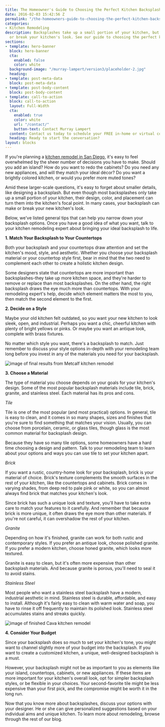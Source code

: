 ```yaml
---
title: The Homeowner's Guide to Choosing the Perfect Kitchen Backsplash
date: 2016-02-03 15:42:56 Z
permalink: "/the-homeowners-guide-to-choosing-the-perfect-kitchen-backsplash/"
categories:
- Kitchen Remodeling
description: Backsplashes take up a small portion of your kitchen, but they can make
  or break your kitchen's look. See our guide to choosing the perfect kitchen backsplash.
sections:
- template: hero-banner
  block: hero-banner
  cta:
    enabled: false
    color: white
  background-image: "/murray-lampert/version3/placeholder-2.jpg"
  heading: 
- template: post-meta-data
  block: post-meta-data
- template: post-body-content
  block: post-body-content
- template: call-to-action
  block: call-to-action
  layout: Full-Width
  cta:
    enabled: true
    color: white
    url: "/contact/"
    button-text: Contact Murray Lampert
  content: Contact us today to schedule your FREE in-home or virtual consultation.
  heading: Ready to start the conversation?
layout: blocks
---
```


If you're planning a [kitchen remodel in San Diego](/san-diego-kitchen-remodeling-services), it's easy to feel overwhelmed by the sheer number of decisions you
have to make. Should you add an island? How do you want to redo the cabinets? Do you need any new appliances,
and will they match your ideal décor? Do you want a brightly colored kitchen, or would you prefer more muted
tones?

Amid these larger-scale questions, it's easy to forget about smaller details, like designing a backsplash.
But even though most backsplashes only take up a small portion of your kitchen, their design, color, and
placement can turn them into the kitchen's focal point. In many cases, your backsplash can make or break your
new kitchen's look.

Below, we've listed general tips that can help you narrow down your backsplash options. Once you have a
good idea of what you want, talk to your kitchen remodeling expert about bringing your ideal backsplash to
life.

<strong>1. Match Your Backsplash to Your Countertops
</strong>

Both your backsplash and your countertops draw attention and set the kitchen's mood, style, and aesthetic.
Whether you choose your backsplash material or your countertop style first, bear in mind that the two need to
complement each other to create a holistic kitchen design.

Some designers state that countertops are more important than backsplashes-they take up more kitchen
space, and they're harder to remove or replace than most backsplashes. On the other hand, the right
backsplash draws the eye much more than countertops. With your remodeling expert's help, decide which element
matters the most to you, then match the second element to the first.

<strong>2. Decide on a Style</strong>

Maybe your old kitchen felt outdated, so you want your new kitchen to look sleek, open, and industrial.
Perhaps you want a chic, cheerful kitchen with plenty of bright yellows or pinks. Or maybe you want an
antique look, complete with brass fixtures.

No matter which style you want, there's a backsplash to match. Just remember to discuss your style options
in-depth with your remodeling team long before you invest in any of the materials you need for your
backsplash.

![image of final results from Metcalf kitchen remodel](/uploads/metcalf-kitchen-after.jpg "Metcalf Full Kitchen Remodel: After")

<strong>3. Choose a Material</strong>

The type of material you choose depends on your goals for your kitchen's design. Some of the most popular
backsplash materials include tile, brick, granite, and stainless steel. Each material has its pros and cons.

<em>Tile</em>

Tile is one of the most popular (and most practical) options. In general, tile is easy to clean, and it
comes in so many shapes, sizes and finishes that you're sure to find something that matches your vision.
Usually, you can choose from porcelain, ceramic, or glass tiles, though glass is the most common material for
backsplash design.

Because they have so many tile options, some homeowners have a hard time choosing a design and pattern.
Talk to your remodeling team to learn about your options and ways you can use tile to set your kitchen apart.

<em>Brick</em>

If you want a rustic, country-home look for your backsplash, brick is your material of choice. Brick's
texture complements the smooth surfaces in the rest of your kitchen, like the countertops and cabinets. Brick
comes in varying shades, from deep red to pale pink or white, so you can almost always find brick that
matches your kitchen's look.

Since brick has such a unique look and texture, you'll have to take extra care to match your features to
it carefully. And remember that because brick is more unique, it often draws the eye more than other
materials. If you're not careful, it can overshadow the rest of your kitchen.

<em>Granite</em>

Depending on how it's finished, granite can work for both rustic and contemporary styles. If you prefer an
antique look, choose polished granite. If you prefer a modern kitchen, choose honed granite, which looks more
textured.

Granite is easy to clean, but it's often more expensive than other backsplash materials. And because
granite is porous, you'll need to seal it to avoid stains.

<em>Stainless Steel</em>

Most people who want a stainless steel backsplash have a modern, industrial aesthetic in mind. Stainless
steel is durable, affordable, and easy to install. Although it's fairly easy to clean with warm water and
soap, you have to rinse it off frequently to maintain its polished look. Stainless steel accumulates stains
and streaks quickly.

![image of finished Cava kitchen remodel](/uploads/cava-621-i-ave-KD-34.jpg "Cava Kitchen Remodel in Coronado")

<strong>4. Consider Your Budget</strong>

Since your backsplash does so much to set your kitchen's tone, you might want to channel slightly more of
your budget into the backsplash. If you want to create a customized kitchen, a unique, well-designed
backsplash is a must.

However, your backsplash might not be as important to you as elements like your island, countertops,
cabinets, or new appliances. If these items are more important for your kitchen's overall look, opt for
simpler backsplash styles, or be flexible in your choices. Your second-favorite tile might be less expensive
than your first pick, and the compromise might be worth it in the long run.

Now that you know more about backsplashes, discuss your options with your designer. He or she can give
personalized suggestions based on your individual aims and unique kitchen. To learn more about remodeling,
browse through the rest of our blog.
